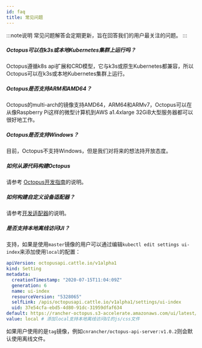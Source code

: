 ```yaml
---
id: faq
title: 常见问题
---
```


:::note说明
常见问题解答会定期更新，旨在回答我们的用户最关注的问题。
:::

##### Octopus可以在k3s或本地Kubernetes集群上运行吗？

Octopus遵循k8s api扩展和CRD模型，它与k3s或原生Kubernetes都兼容，所以Octopus可以在k3s或本地Kubernetes集群上运行。

##### Octopus是否支持ARM和AMD64？

Octopus的multi-arch的镜像支持AMD64，ARM64和ARMv7，Octopus可以在从像Raspberry Pi这样的微型计算机到AWS a1.4xlarge 32GiB大型服务器都可以很好地工作。

##### Octopus是否支持Windows？

目前，Octopus不支持Windows，但是我们对将来的想法持开放态度。

##### 如何从源代码构建Octopus

请参考 [Octopus开发指南](./develop)的说明。

##### 如何构建自定义设备适配器？

请参考[开发适配器](./adaptors/develop)的说明。

##### 是否支持本地离线访问UI？

支持，如果是使用`master`镜像的用户可以通过编辑`kubectl edit settings ui-index`来添加使用`local`的配置：
```yaml
apiVersion: octopusapi.cattle.io/v1alpha1
kind: Setting
metadata:
  creationTimestamp: "2020-07-15T11:04:09Z"
  generation: 6
  name: ui-index
  resourceVersion: "5328065"
  selfLink: /apis/octopusapi.cattle.io/v1alpha1/settings/ui-index
  uid: 37e54cfa-ebd5-4d80-91dc-31959dfaf634
default: https://rancher-octopus.s3-accelerate.amazonaws.com/ui/latest/index.html
value: local # 添加local支持本地离线访问UI的js/css文件
```
如果用户使用的是`tag`镜像，例如`cnrancher/octopus-api-server:v1.0.2`则会默认使用离线文件。
